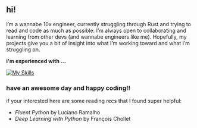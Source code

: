 ## hi!

I’m a wannabe 10x engineer, currently struggling through Rust and trying to read and code as much as possible. I’m always open to collaborating and learning from other devs (and wannabe engineers like me). Hopefully, my projects give you a bit of insight into what I’m working toward and what I’m struggling on.

**i'm experienced with ...**

[![My Skills](https://skillicons.dev/icons?i=py,ts,rust,next,fastapi,react,docker,mongo,remix,actix,tailwind,js,java,html,css,mysql,sqlite)](https://skillicons.dev)

### **have an awesome day and happy coding!!**

if your interested here are some reading recs that I found super helpful:
- <i>Fluent Python</i> by Luciano Ramalho
- <i>Deep Learning with Python</i> by François Chollet
